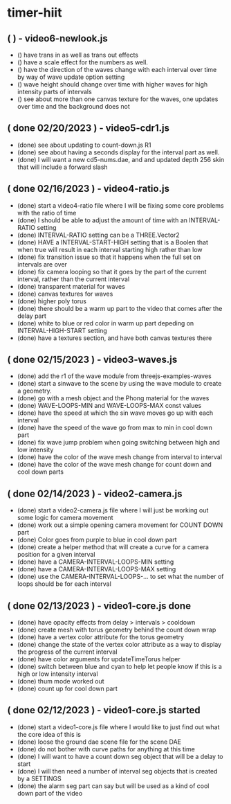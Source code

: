 # timer-hiit

## ( ) - video6-newlook.js
* () have trans in as well as trans out effects
* () have a scale effect for the numbers as well.
* () have the direction of the waves change with each interval over time by way of wave update option setting
* () wave height should change over time with higher waves for high intensity parts of intervals
* () see about more than one canvas texture for the waves, one updates over time and the background does not

## ( done 02/20/2023 ) - video5-cdr1.js
* (done) see about updating to count-down.js R1
* (done) see about having a seconds display for the interval part as well.
* (done) I will want a new cd5-nums.dae, and and updated depth 256 skin that will include a forward slash

## ( done 02/16/2023 ) - video4-ratio.js
* (done) start a video4-ratio file where I will be fixing some core problems with the ratio of time
* (done) I should be able to adjust the amount of time with an INTERVAL-RATIO setting
* (done) INTERVAL-RATIO setting can be a THREE.Vector2
* (done) HAVE a INTERVAL-START-HIGH setting that is a Boolen that when true will result in each interval starting high rather than low
* (done) fix transition issue so that it happens when the full set on intervals are over
* (done) fix camera looping so that it goes by the part of the current interval, rather than the current interval
* (done) transparent material for waves
* (done) canvas textures for waves
* (done) higher poly torus
* (done) there should be a warm up part to the video that comes after the delay part
* (done) white to blue or red color in warm up part depeding on INTERVAL-HIGH-START setting
* (done) have a textures section, and have both canvas textures there

## ( done 02/15/2023 ) - video3-waves.js
* (done) add the r1 of the wave module from threejs-examples-waves
* (done) start a sinwave to the scene by using the wave module to create a geometry.
* (done) go with a mesh object and the Phong material for the waves
* (done) WAVE-LOOPS-MIN and WAVE-LOOPS-MAX const values
* (done) have the speed at which the sin wave moves go up with each interval
* (done) have the speed of the wave go from max to min in cool down part
* (done) fix wave jump problem when going switching between high and low intensity
* (done) have the color of the wave mesh change from interval to interval
* (done) have the color of the wave mesh change for count down and cool down parts

## ( done 02/14/2023 ) - video2-camera.js
* (done) start a video2-camera.js file where I will just be working out some logic for camera movement
* (done) work out a simple opening camera movement for COUNT DOWN part
* (done) Color goes from purple to blue in cool down part
* (done) create a helper method that will create a curve for a camera position for a given interval
* (done) have a CAMERA-INTERVAL-LOOPS-MIN setting
* (done) have a CAMERA-INTERVAL-LOOPS-MAX setting
* (done) use the CAMERA-INTERVAL-LOOPS-... to set what the number of loops should be for each interval

## ( done 02/13/2023 ) - video1-core.js done
* (done) have opacity effects from delay > intervals > cooldown
* (done) create mesh with torus geometry behind the count down wrap
* (done) have a vertex color attribute for the torus geometry
* (done) change the state of the vertex color attribute as a way to display the progress of the current interval
* (done) have color arguments for updateTimeTorus helper
* (done) switch between blue and cyan to help let people know if this is a high or low intensity interval
* (done) thum mode worked out
* (done) count up for cool down part

## ( done 02/12/2023 ) - video1-core.js started
* (done) start a video1-core.js file where I would like to just find out what the core idea of this is
* (done) loose the ground dae scene file for the scene DAE
* (done) do not bother with curve paths for anything at this time
* (done) I will want to have a count down seg object that will be a delay to start
* (done) I will then need a number of interval seg objects that is created by a SETTINGS
* (done) the alarm seg part can say but will be used as a kind of cool down part of the video
